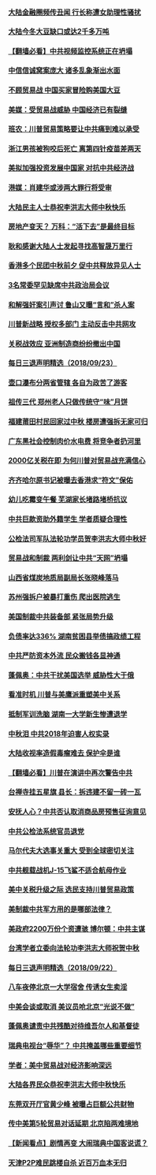 #### [大陆金融圈频传丑闻 行长称遭女助理性骚扰](../pages/nsc413/n10737236.md) 

#### [大陆今冬大豆缺口或达2千多万吨](../pages/nsc413/n10736986.md) 

#### [【翻墙必看】中共视频监控系统正在坍塌](../pages/nsc413/n10736438.md) 

#### [中信信诚窝案庞大 诸多乱象渐出水面](../pages/nsc413/n10737023.md) 

#### [不顾贸易战 中国买家冒险购美国大豆](../pages/nsc413/n10737271.md) 

#### [美媒：受贸易战威胁 中国经济已有裂缝](../pages/nsc413/n10737230.md) 

#### [班农：川普贸易策略要让中共痛到难以承受](../pages/nsc413/n10737219.md) 

#### [浙江男孩被狗咬后死亡 离第四针疫苗差两天](../pages/nsc413/n10737199.md) 

#### [美拟加强投资发展中国家 对抗中共经济战](../pages/nsc413/n10736539.md) 

#### [港媒：肖建华或涉两大罪行将受审](../pages/nsc413/n10736881.md) 

#### [大陆民主人士恭祝李洪志大师中秋快乐](../pages/nsc413/n10736272.md) 

#### [房地产变天？ 万科：“活下去”是最终目标](../pages/nsc413/n10736186.md) 

#### [耿和感谢大陆人士发起寻找高智晟万里行](../pages/nsc413/n10737032.md) 

#### [香港多个民团中秋前夕 促中共释放异见人士](../pages/nsc413/n10736320.md) 

#### [3名常委罕见缺席中共政治局会议](../pages/nsc413/n10736575.md) 

#### [和解强奸案引声讨 鲁山又曝“言和”杀人案](../pages/nsc413/n10735900.md) 

#### [川普新战略 授权多部门 主动反击中共网攻](../pages/nsc413/n10735959.md) 

#### [关税战效应 亚洲制造商纷纷撤出中国](../pages/nsc413/n10735692.md) 

#### [每日三退声明精选（2018/09/23）](../pages/nsc413/n10736238.md) 

#### [壶口瀑布分两省管辖 各自为政苦了游客](../pages/nsc413/n10736048.md) 

#### [祖传三代 郑州老人只做传统守“味”月饼](../pages/nsc413/n10736030.md) 

#### [福建莆田村民回家过中秋 楼房遭强拆无家可归](../pages/nsc413/n10735933.md) 

#### [广东黑社会控制肉价水电费 将竞争者扔河里](../pages/nsc413/n10735954.md) 

#### [2000亿关税在即 为何川普对贸易战充满信心](../pages/nsc413/n10734631.md) 

#### [齐齐哈尔原书记被曝去香港求“符文”保佑](../pages/nsc413/n10735703.md) 

#### [幼儿吃霉变午餐 芜湖家长堵路堵桥抗议](../pages/nsc413/n10735773.md) 

#### [中共巨款资助外籍学生 学者质疑合理性](../pages/nsc413/n10735817.md) 

#### [公检法司军队法轮功学员贺李洪志大师中秋好](../pages/nsc413/n10735659.md) 

#### [贸易战和制裁  两利剑让中共“天网”坍塌](../pages/nsc413/n10735859.md) 

#### [山西省煤炭地质局副局长张晓峰落马](../pages/nsc413/n10735755.md) 

#### [苏州强拆户被暴打重伤 爬出医院逃生](../pages/nsc413/n10735714.md) 

#### [美国制裁中共装备部 紧张局势升级](../pages/nsc413/n10735583.md) 

#### [负债率达336% 湖南贫困县举债搞政绩工程](../pages/nsc413/n10735656.md) 

#### [中共严防资本外流 民众搬钱各显神通](../pages/nsc413/n10735670.md) 

#### [蓬佩奥：中共干扰美国选举 威胁性大于俄](../pages/nsc413/n10735646.md) 

#### [看准时机 川普与美鹰派重塑美中关系](../pages/nsc413/n10735609.md) 

#### [抵制军训洗脑 湖南一大学新生惨遭退学](../pages/nsc413/n10735570.md) 

#### [中秋泪 中共2018年迫害人权实录](../pages/nsc413/n10731220.md) 

#### [大陆收视率造假毒瘤难去 保护伞是谁](../pages/nsc413/n10734512.md) 

#### [【翻墙必看】川普在演讲中再次警告中共](../pages/nsc413/n10734228.md) 

#### [台禅寺挂五星旗 县长：拆违建不留一砖一瓦](../pages/nsc413/n10735098.md) 

#### [安抚人心？中共否认取消商品房预售征询意见](../pages/nsc413/n10734808.md) 

#### [中共公检法系统官员退党](../pages/nsc413/n10733199.md) 

#### [马尔代夫大选事关重大 受到全球密切关注](../pages/nsc413/n10735030.md) 

#### [中共舰载战机J-15飞鲨不适合航母作业](../pages/nsc413/n10731804.md) 

#### [美中关税升级之际 选民支持川普贸易政策](../pages/nsc413/n10734461.md) 

#### [美制裁中共军方用的是哪部法律？](../pages/nsc413/n10734670.md) 

#### [美政府2200万份个资遭骇 博尔顿：中共主谋](../pages/nsc413/n10734853.md) 

#### [台湾学者立委向法轮功李洪志大师祝贺中秋](../pages/nsc413/n10734532.md) 

#### [每日三退声明精选（2018/09/22）](../pages/nsc413/n10734691.md) 

#### [八车夜停北京一大学宿舍 传诱女生卖淫](../pages/nsc413/n10734287.md) 

#### [中美会谈或取消 美议员呛北京“光说不做”](../pages/nsc413/n10734476.md) 

#### [蓬佩奥谴责中共残酷对待维吾尔人和基督徒](../pages/nsc413/n10734347.md) 

#### [瑞典电视台“辱华”？ 中共掩盖哪些重要细节](../pages/nsc413/n10734346.md) 

#### [学者：美中贸易战对经济影响深远](../pages/nsc413/n10733299.md) 

#### [大陆各界民众恭祝李洪志大师中秋快乐](../pages/nsc413/n10733193.md) 

#### [东莞双开厅官黄少峰 被曝占巨额公共财物](../pages/nsc413/n10734108.md) 

#### [传中美第5轮贸易对话延期 北京陷两难境地](../pages/nsc413/n10733502.md) 

#### [【新闻看点】剧情再变 大闹瑞典中国客说谎？](../pages/nsc413/n10733960.md) 

#### [天津P2P难民跳楼自杀 近百万血本无归](../pages/nsc413/n10733397.md) 


